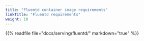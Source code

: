 ```yaml
---
title: "Fluentd container image requirements"
linkTitle: "Fluentd requirements"
weight: 10
---
```




{{% readfile file="docs/serving/fluentd/" markdown="true" %}}
